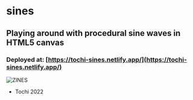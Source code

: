 # sines
## Playing around with procedural sine waves in HTML5 canvas
### Deployed at: [https://tochi-sines.netlify.app/](https://tochi-sines.netlify.app/)

![ZINES](https://user-images.githubusercontent.com/34871260/179424076-96d9c754-627e-4537-84a9-975a78bd7ef2.jpg)

- Tochi 2022
